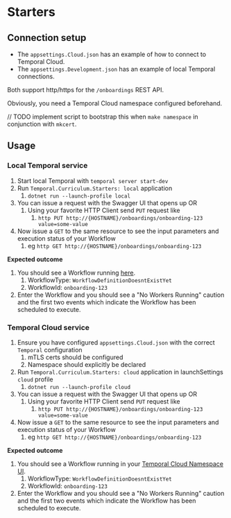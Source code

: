 # Starters

## Connection setup

- The `appsettings.Cloud.json` has an example of how to connect to Temporal Cloud.
- The `appsettings.Development.json` has an example of local Temporal connections.

Both support http/https for the `/onboardings` REST API.

Obviously, you need a Temporal Cloud namespace configured beforehand. 

// TODO implement script to bootstrap this when `make namespace` in conjunction with `mkcert`.

## Usage

### Local Temporal service

1. Start local Temporal with `temporal server start-dev`
2. Run `Temporal.Curriculum.Starters: local` application
   1. `dotnet run --launch-profile local`
3. You can issue a request with the Swagger UI that opens up OR
   1. Using your favorite HTTP Client send `PUT` request like
      1. `http PUT http://{HOSTNAME}/onboardings/onboarding-123 value=some-value`
4. Now issue a `GET` to the same resource to see the input parameters and execution status of your Workflow
   1. eg `http GET http://{HOSTNAME}/onboardings/onboarding-123`

**Expected outcome**

1. You should see a Workflow running  [here](http://localhost:8233/namespaces/default/workflows).
   1. WorkflowType: `WorkflowDefinitionDoesntExistYet`
   2. WorkflowId: `onboarding-123`
2. Enter the Workflow and you should see a "No Workers Running" caution and the first two events which indicate the Workflow has been scheduled to execute.

### Temporal Cloud service

1. Ensure you have configured `appsettings.Cloud.json` with the correct `Temporal` configuration
   1. mTLS certs should be configured
   2. Namespace should explicitly be declared
2. Run `Temporal.Curriculum.Starters: cloud` application in launchSettings `cloud` profile
   1. `dotnet run --launch-profile cloud`
3. You can issue a request with the Swagger UI that opens up OR
   1. Using your favorite HTTP Client send `PUT` request like
      1. `http PUT http://{HOSTNAME}/onboardings/onboarding-123 value=some-value`
4. Now issue a `GET` to the same resource to see the input parameters and execution status of your Workflow
   1. eg `http GET http://{HOSTNAME}/onboardings/onboarding-123`

**Expected outcome**

1. You should see a Workflow running in your [Temporal Cloud Namespace UI](https://cloud.temporal.io).
   1. WorkflowType: `WorkflowDefinitionDoesntExistYet`
   2. WorkflowId: `onboarding-123`
2. Enter the Workflow and you should see a "No Workers Running" caution and the first two events which indicate the Workflow has been scheduled to execute.
